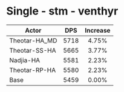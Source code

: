 # Single - stm - venthyr
| Actor | DPS | Increase |
|---|:---:|:---:|
|Theotar-HA_MD|5718|4.75%|
|Theotar-SS-HA|5665|3.77%|
|Nadjia-HA|5581|2.23%|
|Theotar-RP-HA|5580|2.23%|
|Base|5459|0.00%|
